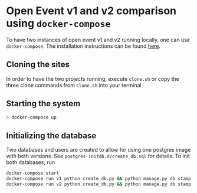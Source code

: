 # Open Event v1 and v2 comparison using `docker-compose`

To have two instances of open event v1 and v2 running locally, one can use `docker-compose`. The installation instructions can be found [here](https://docs.docker.com/compose/install/#install-compose).

## Cloning the sites

In order to have the two projects running, execute `clone.sh` or copy the three clone commands from `clone.sh` into your terminal

## Starting the system

```bash
> docker-compose up
```

## Initializing the database

Two databases and users are created to allow for using one postgres image with both versions. See `postgres-initdb.d/create_db.sql` for details. To init both databases, run

```bash
docker-compose start
docker-compose run v1 python create_db.py && python manage.py db stamp head 
docker-compose run v2 python create_db.py && python manage.py db stamp head
```